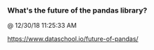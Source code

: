 ﻿

### What's the future of the pandas library?
@ 12/30/18 11:25:33 AM

https://www.dataschool.io/future-of-pandas/

